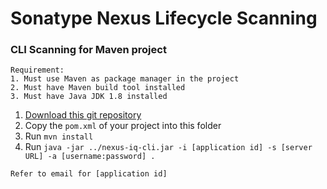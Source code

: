 # Sonatype Nexus Lifecycle Scanning

### CLI Scanning for Maven project
```
Requirement:
1. Must use Maven as package manager in the project
2. Must have Maven build tool installed
3. Must have Java JDK 1.8 installed
```
1. [Download this git repository](https://github.com/roger-lau/sonatype-scan/archive/master.zip)
2. Copy the `pom.xml` of your project into this folder
3. Run `mvn install`
5. Run `java -jar ../nexus-iq-cli.jar -i [application id] -s [server URL] -a [username:password] .`

```
Refer to email for [application id]
```
